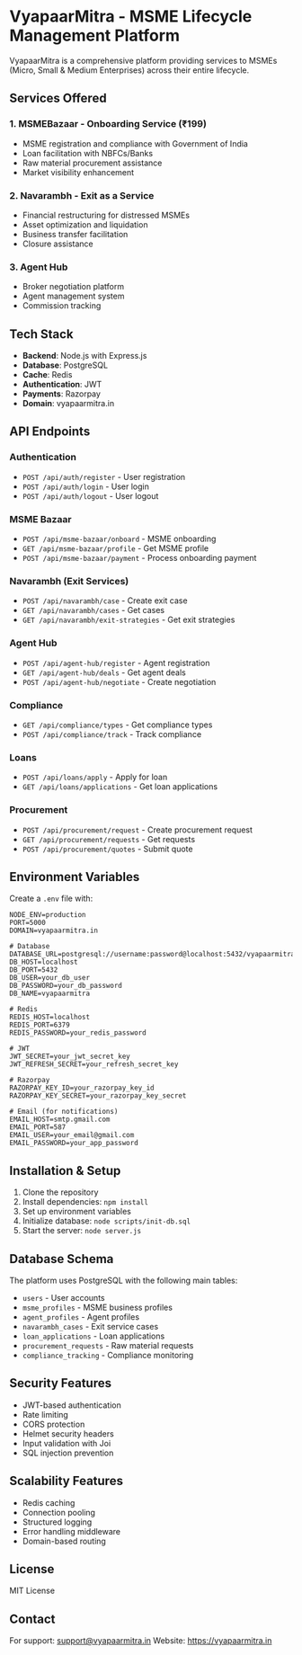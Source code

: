 
# VyapaarMitra - MSME Lifecycle Management Platform

VyapaarMitra is a comprehensive platform providing services to MSMEs (Micro, Small & Medium Enterprises) across their entire lifecycle.

## Services Offered

### 1. MSMEBazaar - Onboarding Service (₹199)
- MSME registration and compliance with Government of India
- Loan facilitation with NBFCs/Banks
- Raw material procurement assistance
- Market visibility enhancement

### 2. Navarambh - Exit as a Service
- Financial restructuring for distressed MSMEs
- Asset optimization and liquidation
- Business transfer facilitation
- Closure assistance

### 3. Agent Hub
- Broker negotiation platform
- Agent management system
- Commission tracking

## Tech Stack

- **Backend**: Node.js with Express.js
- **Database**: PostgreSQL
- **Cache**: Redis
- **Authentication**: JWT
- **Payments**: Razorpay
- **Domain**: vyapaarmitra.in

## API Endpoints

### Authentication
- `POST /api/auth/register` - User registration
- `POST /api/auth/login` - User login
- `POST /api/auth/logout` - User logout

### MSME Bazaar
- `POST /api/msme-bazaar/onboard` - MSME onboarding
- `GET /api/msme-bazaar/profile` - Get MSME profile
- `POST /api/msme-bazaar/payment` - Process onboarding payment

### Navarambh (Exit Services)
- `POST /api/navarambh/case` - Create exit case
- `GET /api/navarambh/cases` - Get cases
- `GET /api/navarambh/exit-strategies` - Get exit strategies

### Agent Hub
- `POST /api/agent-hub/register` - Agent registration
- `GET /api/agent-hub/deals` - Get agent deals
- `POST /api/agent-hub/negotiate` - Create negotiation

### Compliance
- `GET /api/compliance/types` - Get compliance types
- `POST /api/compliance/track` - Track compliance

### Loans
- `POST /api/loans/apply` - Apply for loan
- `GET /api/loans/applications` - Get loan applications

### Procurement
- `POST /api/procurement/request` - Create procurement request
- `GET /api/procurement/requests` - Get requests
- `POST /api/procurement/quotes` - Submit quote

## Environment Variables

Create a `.env` file with:

```
NODE_ENV=production
PORT=5000
DOMAIN=vyapaarmitra.in

# Database
DATABASE_URL=postgresql://username:password@localhost:5432/vyapaarmitra
DB_HOST=localhost
DB_PORT=5432
DB_USER=your_db_user
DB_PASSWORD=your_db_password
DB_NAME=vyapaarmitra

# Redis
REDIS_HOST=localhost
REDIS_PORT=6379
REDIS_PASSWORD=your_redis_password

# JWT
JWT_SECRET=your_jwt_secret_key
JWT_REFRESH_SECRET=your_refresh_secret_key

# Razorpay
RAZORPAY_KEY_ID=your_razorpay_key_id
RAZORPAY_KEY_SECRET=your_razorpay_key_secret

# Email (for notifications)
EMAIL_HOST=smtp.gmail.com
EMAIL_PORT=587
EMAIL_USER=your_email@gmail.com
EMAIL_PASSWORD=your_app_password
```

## Installation & Setup

1. Clone the repository
2. Install dependencies: `npm install`
3. Set up environment variables
4. Initialize database: `node scripts/init-db.sql`
5. Start the server: `node server.js`

## Database Schema

The platform uses PostgreSQL with the following main tables:
- `users` - User accounts
- `msme_profiles` - MSME business profiles
- `agent_profiles` - Agent profiles
- `navarambh_cases` - Exit service cases
- `loan_applications` - Loan applications
- `procurement_requests` - Raw material requests
- `compliance_tracking` - Compliance monitoring

## Security Features

- JWT-based authentication
- Rate limiting
- CORS protection
- Helmet security headers
- Input validation with Joi
- SQL injection prevention

## Scalability Features

- Redis caching
- Connection pooling
- Structured logging
- Error handling middleware
- Domain-based routing

## License

MIT License

## Contact

For support: support@vyapaarmitra.in
Website: https://vyapaarmitra.in
